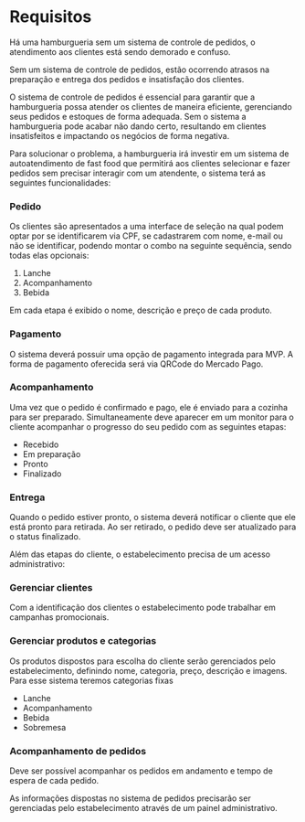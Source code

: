 # Requisitos

Há uma hamburgueria sem um sistema de controle de pedidos, o atendimento aos clientes está sendo demorado e confuso.

Sem um sistema de controle de pedidos, estão ocorrendo atrasos na preparação e entrega dos pedidos e insatisfação dos clientes.

O sistema de controle de pedidos é essencial para garantir que a hamburgueria possa atender os clientes de maneira eficiente, gerenciando seus pedidos e estoques de forma adequada. Sem o sistema a hamburgueria pode acabar não dando certo, resultando em clientes insatisfeitos e impactando os negócios de forma negativa.

Para solucionar o problema, a hamburgueria irá investir em um sistema de autoatendimento de fast food que permitirá aos clientes selecionar e fazer pedidos sem precisar interagir com um atendente, o sistema terá as seguintes funcionalidades:

### Pedido

Os clientes são apresentados a uma interface de seleção na qual podem optar por se identificarem via CPF, se cadastrarem com nome, e-mail ou não se identificar, podendo montar o combo na seguinte sequência, sendo todas elas opcionais:

1. Lanche
2. Acompanhamento
3. Bebida

Em cada etapa é exibido o nome, descrição e preço de cada produto.

### Pagamento

O sistema deverá possuir uma opção de pagamento integrada para MVP. A forma de pagamento oferecida será via QRCode do Mercado Pago.

### Acompanhamento

Uma vez que o pedido é confirmado e pago, ele é enviado para a cozinha para ser preparado. Simultaneamente deve aparecer em um monitor para o cliente acompanhar o progresso do seu pedido com as seguintes etapas:

- Recebido
- Em preparação
- Pronto
- Finalizado

### Entrega

Quando o pedido estiver pronto, o sistema deverá notificar o cliente que ele está pronto para retirada. Ao ser retirado, o pedido deve ser atualizado para o status finalizado.

Além das etapas do cliente, o estabelecimento precisa de um acesso administrativo:

### Gerenciar clientes

Com a identificação dos clientes o estabelecimento pode trabalhar em campanhas promocionais.

### Gerenciar produtos e categorias

Os produtos dispostos para escolha do cliente serão gerenciados pelo estabelecimento, definindo nome, categoria, preço, descrição e imagens. Para esse sistema teremos categorias fixas

- Lanche
- Acompanhamento
- Bebida
- Sobremesa

### Acompanhamento de pedidos

Deve ser possível acompanhar os pedidos em andamento e tempo de espera de cada pedido.

As informações dispostas no sistema de pedidos precisarão ser gerenciadas pelo estabelecimento através de um painel administrativo.
